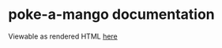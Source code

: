 # poke-a-mango documentation
Viewable as rendered HTML [here](https://rawcdn.githack.com/nabijaczleweli/poke-a-mango/doc/poke_a_mango/index.html)
